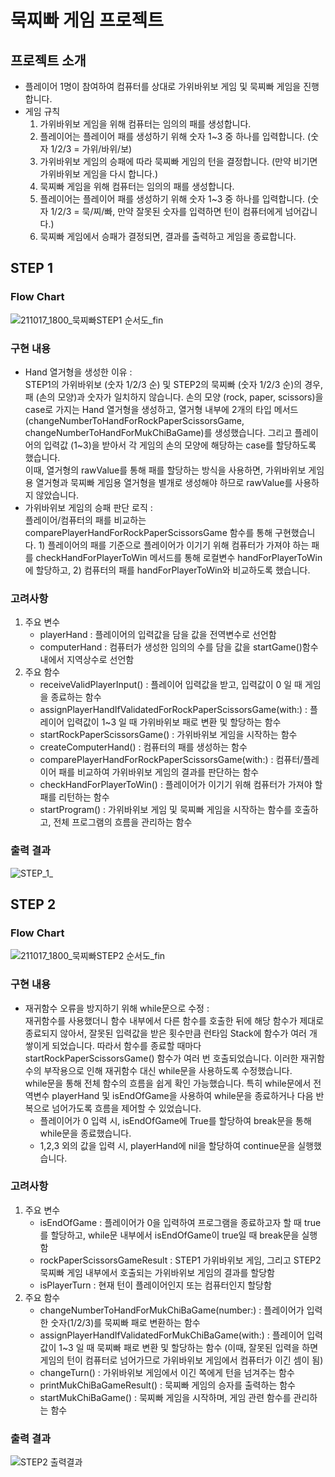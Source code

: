 # 묵찌빠 게임 프로젝트

 ## 프로젝트 소개
 * 플레이어 1명이 참여하여 컴퓨터를 상대로 가위바위보 게임 및 묵찌빠 게임을 진행합니다.
 * 게임 규칙
   1. 가위바위보 게임을 위해 컴퓨터는 임의의 패를 생성합니다.
   1. 플레이어는 플레이어 패를 생성하기 위해 숫자 1~3 중 하나를 입력합니다. (숫자 1/2/3 = 가위/바위/보)
   1. 가위바위보 게임의 승패에 따라 묵찌빠 게임의 턴을 결정합니다. (만약 비기면 가위바위보 게임을 다시 합니다.)
   1. 묵찌빠 게임을 위해 컴퓨터는 임의의 패를 생성합니다.
   1. 플레이어는 플레이어 패를 생성하기 위해 숫자 1~3 중 하나를 입력합니다. (숫자 1/2/3 = 묵/찌/빠, 만약 잘못된 숫자를 입력하면 턴이 컴퓨터에게 넘어갑니다.)
   1. 묵찌빠 게임에서 승패가 결정되면, 결과를 출력하고 게임을 종료합니다.

 ## STEP 1
 ### Flow Chart
 ![211017_1800_묵찌빠STEP1 순서도_fin](https://user-images.githubusercontent.com/70856586/137621651-21f71b72-a503-46cf-b3bf-bc28def7d4bd.png)

 ### 구현 내용
 * Hand 열거형을 생성한 이유 :   
  STEP1의 가위바위보 (숫자 1/2/3 순) 및 STEP2의 묵찌빠 (숫자 1/2/3 순)의 경우, 패 (손의 모양)과 숫자가 일치하지 않습니다. 손의 모양 (rock, paper, scissors)을 case로 가지는 Hand 열거형을 생성하고, 열거형 내부에 2개의 타입 메서드 (changeNumberToHandForRockPaperScissorsGame, changeNumberToHandForMukChiBaGame)를 생성했습니다. 그리고 플레이어의 입력값 (1~3)을 받아서 각 게임의 손의 모양에 해당하는 case를 할당하도록 했습니다.   
  이때, 열거형의 rawValue를 통해 패를 할당하는 방식을 사용하면, 가위바위보 게임용 열거형과 묵찌빠 게임용 열거형을 별개로 생성해야 하므로 rawValue를 사용하지 않았습니다.
 * 가위바위보 게임의 승패 판단 로직 :       
  플레이어/컴퓨터의 패를 비교하는 comparePlayerHandForRockPaperScissorsGame 함수를 통해 구현했습니다. 1) 플레이어의 패를 기준으로 플레이어가 이기기 위해 컴퓨터가 가져야 하는 패를 checkHandForPlayerToWin 메서드를 통해 로컬변수 handForPlayerToWin에 할당하고, 2) 컴퓨터의 패를 handForPlayerToWin와 비교하도록 했습니다.

 ### 고려사항
 1. 주요 변수
     - playerHand : 플레이어의 입력값을 담을 값을 전역변수로 선언함
     - computerHand : 컴퓨터가 생성한 임의의 수를 담을 값을 startGame()함수 내에서 지역상수로 선언함
 2. 주요 함수
     - receiveValidPlayerInput() : 플레이어 입력값을 받고, 입력값이 0 일 때 게임을 종료하는 함수
     - assignPlayerHandIfValidatedForRockPaperScissorsGame(with:) : 플레이어 입력값이 1~3 일 때 가위바위보 패로 변환 및 할당하는 함수
     - startRockPaperScissorsGame() : 가위바위보 게임을 시작하는 함수
     - createComputerHand() : 컴퓨터의 패를 생성하는 함수
     - comparePlayerHandForRockPaperScissorsGame(with:) : 컴퓨터/플레이어 패를 비교하여 가위바위보 게임의 결과를 판단하는 함수
     - checkHandForPlayerToWin() : 플레이어가 이기기 위해 컴퓨터가 가져야 할 패를 리턴하는 함수
     - startProgram() : 가위바위보 게임 및 묵찌빠 게임을 시작하는 함수를 호출하고, 전체 프로그램의 흐름을 관리하는 함수
 
 ### 출력 결과
 ![STEP_1_](https://user-images.githubusercontent.com/50446512/136161655-0434c906-da6c-4465-a9d4-cba4c9042eae.png)

 ## STEP 2
 ### Flow Chart
 ![211017_1800_묵찌빠STEP2 순서도_fin](https://user-images.githubusercontent.com/70856586/137621663-f5371e7f-276c-433c-b21e-a2ccb67c4823.png)

 ### 구현 내용
 * 재귀함수 오류을 방지하기 위해 while문으로 수정 :   
  재귀함수를 사용했더니 함수 내부에서 다른 함수를 호출한 뒤에 해당 함수가 제대로 종료되지 않아서, 잘못된 입력값을 받은 횟수만큼 런타임 Stack에 함수가 여러 개 쌓이게 되었습니다. 따라서 함수를 종료할 때마다 startRockPaperScissorsGame() 함수가 여러 번 호출되었습니다. 이러한 재귀함수의 부작용으로 인해 재귀함수 대신 while문을 사용하도록 수정했습니다.   
  while문을 통해 전체 함수의 흐름을 쉽게 확인 가능했습니다. 특히 while문에서 전역변수 playerHand 및 isEndOfGame을 사용하여 while문을 종료하거나 다음 반복으로 넘어가도록 흐름을 제어할 수 있었습니다.
   - 플레이어가 0 입력 시, isEndOfGame에 True를 할당하여 break문을 통해 while문을 종료했습니다.
   - 1,2,3 외의 값을 입력 시, playerHand에 nil을 할당하여 continue문을 실행했습니다.

### 고려사항
 1. 주요 변수
     - isEndOfGame : 플레이어가 0을 입력하여 프로그램을 종료하고자 할 때 true를 할당하고, while문 내부에서 isEndOfGame이 true일 때 break문을 실행함
     - rockPaperScissorsGameResult : STEP1 가위바위보 게임, 그리고 STEP2 묵찌빠 게임 내부에서 호출되는 가위바위보 게임의 결과를 할당함
     - isPlayerTurn : 현재 턴이 플레이어인지 또는 컴퓨터인지 할당함
 1. 주요 함수
     - changeNumberToHandForMukChiBaGame(number:) : 플레이어가 입력한 숫자(1/2/3)를 묵찌빠 패로 변환하는 함수
     - assignPlayerHandIfValidatedForMukChiBaGame(with:) : 플레이어 입력값이 1~3 일 때 묵찌빠 패로 변환 및 할당하는 함수 (이때, 잘못된 입력을 하면 게임의 턴이 컴퓨터로 넘어가므로 가위바위보 게임에서 컴퓨터가 이긴 셈이 됨)
     - changeTurn() : 가위바위보 게임에서 이긴 쪽에게 턴을 넘겨주는 함수
     - printMukChiBaGameResult() : 묵찌빠 게임의 승자를 출력하는 함수
     - startMukChiBaGame() : 묵찌빠 게임을 시작하며, 게임 관련 함수를 관리하는 함수
     
 ### 출력 결과
 ![STEP2 출력결과](https://user-images.githubusercontent.com/70856586/137462608-3bd77f65-125b-4033-ae7d-775f745ca249.png)
 
